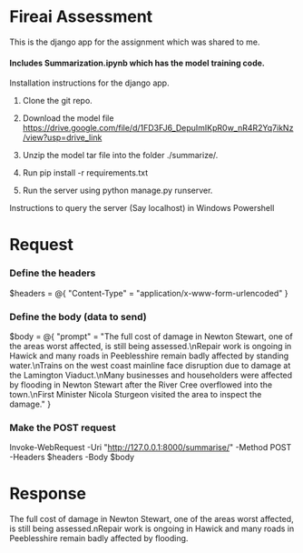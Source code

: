# Fireai Assessment

This is the django app for the assignment which was shared to me. 

#### Includes Summarization.ipynb which has the model training code. 

Installation instructions for the django app.

1) Clone the git repo.

2) Download the model file https://drive.google.com/file/d/1FD3FJ6_DepuImIKpR0w_nR4R2Yq7ikNz/view?usp=drive_link

3) Unzip the model tar file into the folder ./summarize/. 

4) Run pip install -r requirements.txt

5) Run the server using python manage.py runserver.


Instructions to query the server (Say localhost) in Windows Powershell

# Request
### Define the headers
$headers = @{
    "Content-Type" = "application/x-www-form-urlencoded"
}

### Define the body (data to send)
$body = @{
    "prompt" = "The full cost of damage in Newton Stewart, one of the areas worst affected, is still being assessed.\nRepair work is ongoing in Hawick and many roads in Peeblesshire remain badly affected by standing water.\nTrains on the west coast mainline face disruption due to damage at the Lamington Viaduct.\nMany businesses and householders were affected by flooding in Newton Stewart after the River Cree overflowed into the town.\nFirst Minister Nicola Sturgeon visited the area to inspect the damage."
}

### Make the POST request
Invoke-WebRequest -Uri "http://127.0.0.1:8000/summarise/" -Method POST -Headers $headers -Body $body

# Response

The full cost of damage in Newton Stewart, one of the areas worst affected, is still being assessed.nRepair work is ongoing in Hawick and many
roads in Peeblesshire remain badly affected by flooding.

